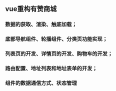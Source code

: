 ## vue重构有赞商城

### 数据的获取、渲染、触底加载；
### 底部导航组件、轮播组件、分类页功能实现；
### 列表页的开发、详情页的开发、购物车的开发；
### 路由配置、地址列表和地址表单的开发；
### 组件的数据通信方式、状态管理
